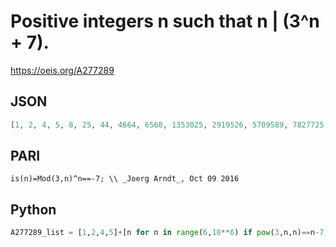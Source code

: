 # Positive integers n such that n \| \(3^n \+ 7\)\.
https://oeis.org/A277289
## JSON
```JSON
[1, 2, 4, 5, 8, 25, 44, 4664, 6568, 1353025, 2919526, 5709589, 7827725, 64661225, 85132756, 153872408, 743947534, 34304296003, 38832409867, 40263727492, 1946603375348, 2469908330348, 64471909888247, 274267749806485, 888906849689897, 896501949422459]
```
## PARI
```PARI
is(n)=Mod(3,n)^n==-7; \\ _Joerg Arndt_, Oct 09 2016
```
## Python
```Python
A277289_list = [1,2,4,5]+[n for n in range(6,10**6) if pow(3,n,n)==n-7] # _Chai Wah Wu_, Oct 12 2016
```
